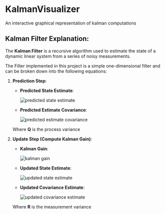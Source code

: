 # KalmanVisualizer
An interactive graphical representation of kalman computations

## Kalman Filter Explanation:

The **Kalman Filter** is a recursive algorithm used to estimate the state 
of a dynamic linear system from a series of noisy measurements.

The Filter implemented in this project is a simple one-dimensional filter
and can be broken down into the following equations:

1. **Prediction Step**:
   - **Predicted State Estimate**:

      ![predicted state estimate](https://www.sciweavers.org/upload/Tex2Img_1713301158/eqn.png)
     
   - **Predicted Estimate Covariance**:

      ![predicted estimate covariance](https://www.sciweavers.org/upload/Tex2Img_1713301218/eqn.png)
     
   Where **Q** is the process variance
2. **Update Step (Compute Kalman Gain)**:
   - **Kalman Gain**:

      ![kalman gain](https://www.sciweavers.org/upload/Tex2Img_1713301268/eqn.png)
     
   - **Updated State Estimate**:

      ![updated state estimate](https://www.sciweavers.org/upload/Tex2Img_1713301343/eqn.png)
     
   - **Updated Covariance Estimate**:

      ![updated covariance estimate](https://www.sciweavers.org/upload/Tex2Img_1713301409/eqn.png)
     
   Where **R** is the measurement variance 